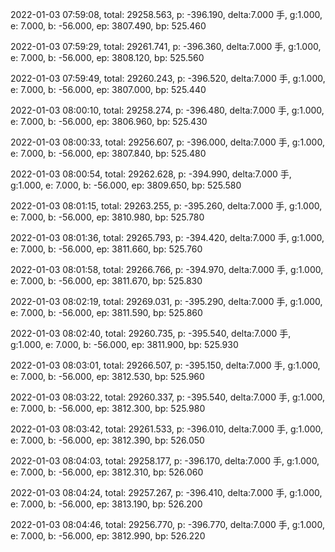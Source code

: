 2022-01-03 07:59:08, total: 29258.563, p: -396.190, delta:7.000 手, g:1.000, e: 7.000, b: -56.000, ep: 3807.490, bp: 525.460

2022-01-03 07:59:29, total: 29261.741, p: -396.360, delta:7.000 手, g:1.000, e: 7.000, b: -56.000, ep: 3808.120, bp: 525.560

2022-01-03 07:59:49, total: 29260.243, p: -396.520, delta:7.000 手, g:1.000, e: 7.000, b: -56.000, ep: 3807.000, bp: 525.440

2022-01-03 08:00:10, total: 29258.274, p: -396.480, delta:7.000 手, g:1.000, e: 7.000, b: -56.000, ep: 3806.960, bp: 525.430

2022-01-03 08:00:33, total: 29256.607, p: -396.000, delta:7.000 手, g:1.000, e: 7.000, b: -56.000, ep: 3807.840, bp: 525.480

2022-01-03 08:00:54, total: 29262.628, p: -394.990, delta:7.000 手, g:1.000, e: 7.000, b: -56.000, ep: 3809.650, bp: 525.580

2022-01-03 08:01:15, total: 29263.255, p: -395.260, delta:7.000 手, g:1.000, e: 7.000, b: -56.000, ep: 3810.980, bp: 525.780

2022-01-03 08:01:36, total: 29265.793, p: -394.420, delta:7.000 手, g:1.000, e: 7.000, b: -56.000, ep: 3811.660, bp: 525.760

2022-01-03 08:01:58, total: 29266.766, p: -394.970, delta:7.000 手, g:1.000, e: 7.000, b: -56.000, ep: 3811.670, bp: 525.830

2022-01-03 08:02:19, total: 29269.031, p: -395.290, delta:7.000 手, g:1.000, e: 7.000, b: -56.000, ep: 3811.590, bp: 525.860

2022-01-03 08:02:40, total: 29260.735, p: -395.540, delta:7.000 手, g:1.000, e: 7.000, b: -56.000, ep: 3811.900, bp: 525.930

2022-01-03 08:03:01, total: 29266.507, p: -395.150, delta:7.000 手, g:1.000, e: 7.000, b: -56.000, ep: 3812.530, bp: 525.960

2022-01-03 08:03:22, total: 29260.337, p: -395.540, delta:7.000 手, g:1.000, e: 7.000, b: -56.000, ep: 3812.300, bp: 525.980

2022-01-03 08:03:42, total: 29261.533, p: -396.010, delta:7.000 手, g:1.000, e: 7.000, b: -56.000, ep: 3812.390, bp: 526.050

2022-01-03 08:04:03, total: 29258.177, p: -396.170, delta:7.000 手, g:1.000, e: 7.000, b: -56.000, ep: 3812.310, bp: 526.060

2022-01-03 08:04:24, total: 29257.267, p: -396.410, delta:7.000 手, g:1.000, e: 7.000, b: -56.000, ep: 3813.190, bp: 526.200

2022-01-03 08:04:46, total: 29256.770, p: -396.770, delta:7.000 手, g:1.000, e: 7.000, b: -56.000, ep: 3812.990, bp: 526.220